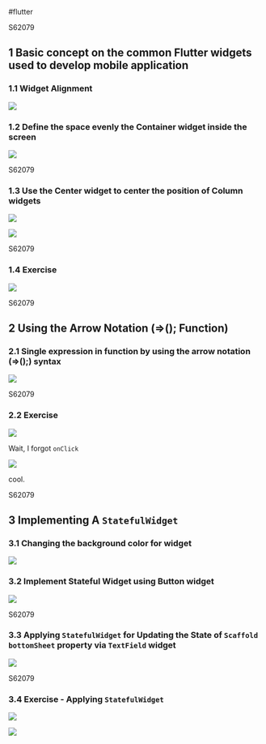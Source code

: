 #flutter

<div style="page-break-before: always">S62079</div>

## 1 Basic concept on the common Flutter widgets used to develop mobile application 
### 1.1 Widget Alignment

![](20231107225250.png)

### 1.2 Define the space evenly the Container widget inside the screen

![](20231107230016.png)

<div style="page-break-before: always">S62079</div>

### 1.3 Use the Center widget to center the position of Column widgets

![](20231108154148.png)

![](20231108154106.png)

<div style="page-break-before: always">S62079</div>

### 1.4 Exercise

![](20231109095746.png)

<div style="page-break-before: always">S62079</div>

## 2 Using the Arrow Notation (⇒(); Function) 
### 2.1 Single expression in function by using the arrow notation (⇒();) syntax

![](20231109100959.png)

<div style="page-break-before: always">S62079</div>

### 2.2 Exercise

![](20231109101440.png)

Wait, I forgot `onClick`

![](20231109101731.png)

cool. 

<div style="page-break-before: always">S62079</div>

## 3 Implementing A `StatefulWidget` 
### 3.1 Changing the background color for widget

![](20231110105829.png)

### 3.2 Implement Stateful Widget using Button widget

![](20231110114502.png)

<div style="page-break-before: always">S62079</div>

### 3.3 Applying `StatefulWidget` for Updating the State of `Scaffold` `bottomSheet` property via `TextField` widget

![](20231110121951.png)

<div style="page-break-before: always">S62079</div>

### 3.4 Exercise - Applying `StatefulWidget` 

![](20231110123214.png)

![](20231110123242.png)

